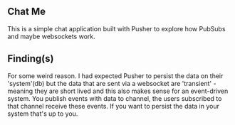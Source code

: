 ## Chat Me

This is a simple chat application built with Pusher to explore how PubSubs and maybe websockets work.

## Finding(s)

For some weird reason. I had expected Pusher to persist the data on their 'system'(db) but the data that are sent via a websocket are 'transient' - meaning they are short lived and this also makes sense for an event-driven system. You publish events with data to channel, the users subscribed to that channel receive these events. If you want to persist the data in your system that's up to you.
